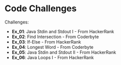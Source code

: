 # Code Challenges

Challenges:
 - **Ex_01**: Java Stdin and Stdout I - From HackerRank
 - **Ex_02**: Find Intersection - From Coderbyte
 - **Ex_03**: If-Else - From HackerRank
 - **Ex_04**: Longest Word - From Coderbyte
 - **Ex_05**: Java Stdin and Stdout II - From HackerRank
 - **Ex_06**: Java Loops I - From HackerRank